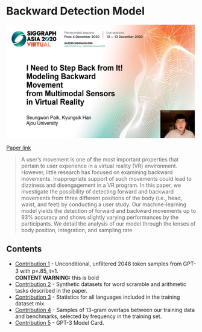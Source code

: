 # Backward Detection Model 

<img src="./img/1.png" width="500" height="300">

[Paper link](https://dl.acm.org/doi/abs/10.1145/3415264.3425469)

> A user’s movement is one of the most important properties that pertain to user experience in a virtual reality (VR) environment. However, little research has focused on examining backward movements. Inappropriate support of such movements could lead to dizziness and disengagement in a VR program. In this paper, we investigate the possibility of detecting forward and backward movements from three different positions of the body (i.e., head, waist, and feet) by conducting a user study. Our machine-learning model yields the detection of forward and backward movements up to 93% accuracy and shows slightly varying performances by the participants. We detail the analysis of our model through the lenses of body position, integration, and sampling rate.

## Contents
- [Contribution 1]() - Unconditional, unfiltered 2048 token samples from GPT-3 with p=.85, t=1.&#12288;  
**CONTENT WARNING:** this is bold
- [Contribution 2]() - Synthetic datasets for word scramble and arithmetic tasks described in the paper.
- [Contribution 3]() - Statistics for all languages included in the training dataset mix.
- [Contribution 4]() - Samples of 13-gram overlaps between our training data and benchmarks, selected by frequency in the training set.
- [Contribution 5]() - GPT-3 Model Card.

